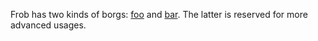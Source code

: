 Frob has two kinds of borgs: [foo](foo.md) and [bar](bar.md). The latter is reserved for more advanced usages.
